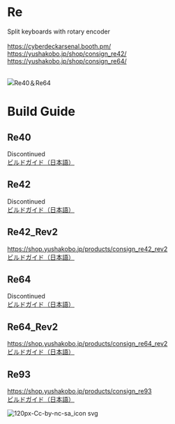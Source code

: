 # Re
Split keyboards with rotary encoder<br>
<br>
https://cyberdeckarsenal.booth.pm/<br>
https://yushakobo.jp/shop/consign_re42/<br>
https://yushakobo.jp/shop/consign_re64/<br>
<br>

![Re40＆Re64](https://user-images.githubusercontent.com/58157342/89754003-38164080-db15-11ea-95b6-936866eccc6a.JPG)

# Build Guide
## Re40
Discontinued<br>
[ビルドガイド（日本語）](Re40/Documents/buildguide_v1.0.md)
## Re42
Discontinued<br>
[ビルドガイド（日本語）](Re42/Documents/buildguide_v1.0.md)
## Re42_Rev2
https://shop.yushakobo.jp/products/consign_re42_rev2<br>
[ビルドガイド（日本語）](Re42/Documents/rev2_buildguide_v1.0.md)
## Re64
Discontinued<br>
[ビルドガイド（日本語）](Re64/Documents/buildguide_v1.0.md)
## Re64_Rev2
https://shop.yushakobo.jp/products/consign_re64_rev2<br>
[ビルドガイド（日本語）](Re64/Documents/rev2_buildguide_v1.0.md)
## Re93
https://shop.yushakobo.jp/products/consign_re93<br>
[ビルドガイド（日本語）](Re93/Documents/buildguide_v1.0.md)

![120px-Cc-by-nc-sa_icon svg](https://user-images.githubusercontent.com/58157342/87903527-24883480-ca97-11ea-86a5-e6abcf258247.png)
